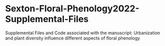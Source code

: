 # Sexton-Floral-Phenology2022-Supplemental-Files
Supplemental Files and Code associated with the manuscript: Urbanization and plant diversity influence different aspects of floral phenology
